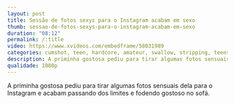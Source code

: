 ```yaml
---
layout: post
title: Sessão de fotos sexys para o Instagram acabam em sexo
thumb: sessao-de-fotos-sexys-para-o-instagram-acabam-em-sexo
duration: "08:12"
permalink: /:title
video: https://www.xvideos.com/embedframe/58031989
categories: cumshot, teen, hardcore, amateur, swallow, stripping, teens, blowjobs, shaved-pussy, teen, porn, cum-shot, big-cock, xvideos, step-sister, step-brother, step-siblings, family-porn, fucked-up-family
description: A priminha gostosa pediu para tirar algumas fotos sensuais dela para o Instagram e acabam passando dos limites e fodendo gostoso no sofá.
qualidade: 1080p
---
```

A priminha gostosa pediu para tirar algumas fotos sensuais dela para o Instagram e acabam passando dos limites e fodendo gostoso no sofá.